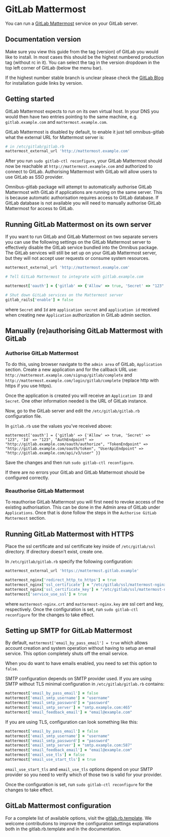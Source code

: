 # GitLab Mattermost

You can run a [GitLab Mattermost](http://www.mattermost.org/)
service on your GitLab server.

## Documentation version

Make sure you view this guide from the tag (version) of GitLab you would like to install. In most cases this should be the highest numbered production tag (without rc in it). You can select the tag in the version dropdown in the top left corner of GitLab (below the menu bar).

If the highest number stable branch is unclear please check the [GitLab Blog](https://about.gitlab.com/blog/) for installation guide links by version.

## Getting started

GitLab Mattermost expects to run on its own virtual host. In your DNS you would then
have two entries pointing to the same machine, e.g. `gitlab.example.com` and
`mattermost.example.com`.

GitLab Mattermost is disabled by default, to enable it just tell omnibus-gitlab what
the external URL for Mattermost server is:

```ruby
# in /etc/gitlab/gitlab.rb
mattermost_external_url 'http://mattermost.example.com'
```

After you run `sudo gitlab-ctl reconfigure`, your GitLab Mattermost should
now be reachable at `http://mattermost.example.com` and authorized to connect to GitLab. Authorising Mattermost with GitLab will allow users to use GitLab as SSO provider.

Omnibus-gitlab package will attempt to automatically authorise GitLab Mattermost with GitLab if applications are running on the same server.
This is because automatic authorisation requires access to GitLab database.
If GitLab database is not available you will need to manually authorise GitLab Mattermost for access to GitLab.

## Running GitLab Mattermost on its own server

If you want to run GitLab and GitLab Mattermost on two separate servers you
can use the following settings on the GitLab Mattermost server to effectively disable
the GitLab service bundled into the Omnibus package. The GitLab services will
still be set up on your GitLab Mattermost server, but they will not accept user requests or
consume system resources.

```ruby
mattermost_external_url 'http://mattermost.example.com'

# Tell GitLab Mattermost to integrate with gitlab.example.com

mattermost['oauth'] = {'gitlab' => {'Allow' => true, 'Secret' => "123", 'Id' => "123", "AuthEndpoint" => "http://gitlab.example.com/oauth/authorize", "TokenEndpoint" => "http://gitlab.example.com/oauth/token", "UserApiEndpoint" => "http://gitlab.example.com/api/v3/user" }}

# Shut down GitLab services on the Mattermost server
gitlab_rails['enable'] = false
```

where `Secret` and `Id` are `application secret` and `application id` received when creating new `Application` authorization in GitLab admin section.

## Manually (re)authorising GitLab Mattermost with GitLab

### Authorise GitLab Mattermost

To do this, using browser navigate to the `admin area` of GitLab, `Application` section. Create a new application and for the callback URL use: `http://mattermost.example.com/signup/gitlab/complete` and `http://mattermost.example.com/login/gitlab/complete` (replace http with https if you use https).

Once the application is created you will receive an `Application ID` and `Secret`. One other information needed is the URL of GitLab instance.

Now, go to the GitLab server and edit the `/etc/gitlab/gitlab.rb` configuration file.

In `gitlab.rb` use the values you've received above:

```
mattermost['oauth'] = {'gitlab' => {'Allow' => true, 'Secret' => "123", 'Id' => "123", "AuthEndpoint" => "http://gitlab.example.com/oauth/authorize", "TokenEndpoint" => "http://gitlab.example.com/oauth/token", "UserApiEndpoint" => "http://gitlab.example.com/api/v3/user" }}
```
Save the changes and then run `sudo gitlab-ctl reconfigure`.

If there are no errors your GitLab and GitLab Mattermost should be configured correctly.

### Reauthorise GitLab Mattermost

To reauthorise GitLab Mattermost you will first need to revoke access of the existing authorisation. This can be done in the Admin area of GitLab under `Applications`. Once that is done follow the steps in the `Authorise GitLab Mattermost` section.

## Running GitLab Mattermost with HTTPS

Place the ssl certificate and ssl certificate key inside of `/etc/gitlab/ssl` directory. If directory doesn't exist, create one.

In `/etc/gitlab/gitlab.rb` specify the following configuration:

```ruby
mattermost_external_url 'https://mattermost.gitlab.example'

mattermost_nginx['redirect_http_to_https'] = true
mattermost_nginx['ssl_certificate'] = "/etc/gitlab/ssl/mattermost-nginx.crt"
mattermost_nginx['ssl_certificate_key'] = "/etc/gitlab/ssl/mattermost-nginx.key"
mattermost['service_use_ssl'] = true
```

where `mattermost-nginx.crt` and `mattermost-nginx.key` are ssl cert and key, respectively.
Once the configuration is set, run `sudo gitlab-ctl reconfigure` for the changes to take effect.

## Setting up SMTP for GitLab Mattermost

By default, `mattermost['email_by_pass_email'] = true`  which allows account creation and system operation without having to setup an email service. This option completely shuts off the email service.

When you do want to have emails enabled, you need to set this option to `false`.

SMTP configuration depends on SMTP provider used. If you are using SMTP without TLS minimal configuration in `/etc/gitlab/gitlab.rb` contains:

```ruby
mattermost['email_by_pass_email'] = false
mattermost['email_smtp_username'] = "username"
mattermost['email_smtp_password'] = "password"
mattermost['email_smtp_server'] = "smtp.example.com:465"
mattermost['email_feedback_email'] = "email@example.com"
```

If you are using TLS, configuration can look something like this:

```ruby
mattermost['email_by_pass_email'] = false
mattermost['email_smtp_username'] = "username"
mattermost['email_smtp_password'] = "password"
mattermost['email_smtp_server'] = "smtp.example.com:587"
mattermost['email_feedback_email'] = "email@example.com"
mattermost['email_use_tls'] = false
mattermost['email_use_start_tls'] = true
```

`email_use_start_tls` and `email_use_tls` options depend on your SMTP provider so you need to verify which of those two is valid for your provider.

Once the configuration is set, run `sudo gitlab-ctl reconfigure` for the changes to take effect.

## GitLab Mattermost configuration

For a complete list of available options, visit the [gitlab.rb.template](https://gitlab.com/gitlab-org/omnibus-gitlab/blob/master/files/gitlab-config-template/gitlab.rb.template).
We welcome contributions to improve the configuration settings explanations both in the gitlab.rb.template and in the documentation.
